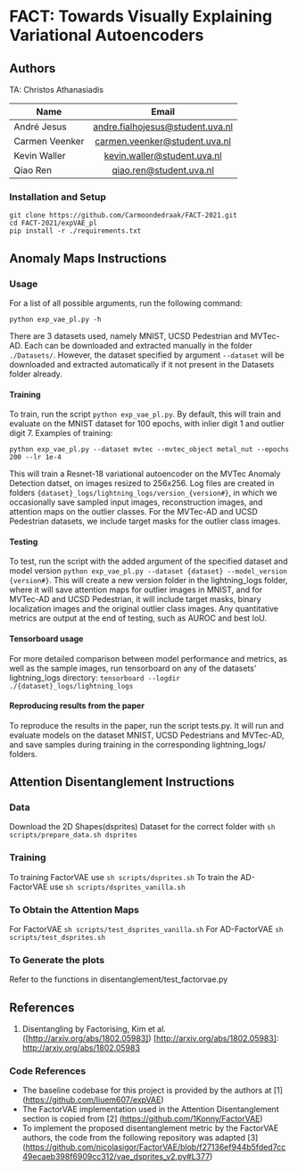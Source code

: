 # FACT: Towards Visually Explaining Variational Autoencoders

## Authors
TA: Christos Athanasiadis

| Name           | Email                            |
|----------------|:-------------------------:       |
| André Jesus    | andre.fialhojesus@student.uva.nl |
| Carmen Veenker | carmen.veenker@student.uva.nl    |
| Kevin Waller   | kevin.waller@student.uva.nl      |
| Qiao Ren       | qiao.ren@student.uva.nl          |


### Installation and Setup

```
git clone https://github.com/Carmoondedraak/FACT-2021.git
cd FACT-2021/expVAE_pl
pip install -r ./requirements.txt
```

## Anomaly Maps Instructions
### Usage
For a list of all possible arguments, run the following command:
```
python exp_vae_pl.py -h
```
There are 3 datasets used, namely MNIST, UCSD Pedestrian and MVTec-AD. Each can be downloaded and extracted manually in the folder ```./Datasets/```. However, the dataset specified by argument ```--dataset``` will be downloaded and extracted automatically if it not present in the Datasets folder already.
#### Training
To train, run the script ```python exp_vae_pl.py```. By default, this will train and evaluate on the MNIST dataset for 100 epochs, with inlier digit 1 and outlier digit 7.
Examples of training:
```
python exp_vae_pl.py --dataset mvtec --mvtec_object metal_nut --epochs 200 --lr 1e-4
```
This will train a Resnet-18 variational autoencoder on the MVTec Anomaly Detection datset, on images resized to 256x256. Log files are created in folders ```{dataset}_logs/lightning_logs/version_{version#}```, in which we occasionally save sampled input images, reconstruction images, and attention maps on the outlier classes. For the MVTec-AD and UCSD Pedestrian datasets, we include target masks for the outlier class images.

#### Testing
To test, run the script with the added argument of the specified dataset and model version ```python exp_vae_pl.py --dataset {dataset} --model_version {version#}```. This will create a new version folder in the lightning_logs folder, where it will save attention maps for outlier images in MNIST, and for MVTec-AD and UCSD Pedestrian, it will include target masks, binary localization images and the original outlier class images. Any quantitative metrics are output at the end of testing, such as AUROC and best IoU.

#### Tensorboard usage
For more detailed comparison between model performance and metrics, as well as the sample images, run tensorboard on any of the datasets' lightning_logs directory:
```tensorboard --logdir ./{dataset}_logs/lightning_logs```

#### Reproducing results from the paper
To reproduce the results in the paper, run the script tests.py. It will run and evaluate models on the dataset MNIST, UCSD Pedestrians and MVTec-AD, and save samples during training in the corresponding lightning_logs/ folders.

## Attention Disentanglement Instructions
### Data 
Download the 2D Shapes(dsprites) Dataset for the correct folder with ``` sh scripts/prepare_data.sh dsprites ```
### Training
To training FactorVAE use ``` sh scripts/dsprites.sh ```
To train the AD-FactorVAE use ``` sh scripts/dsprites_vanilla.sh ```

### To Obtain the Attention Maps
For FactorVAE ``` sh scripts/test_dsprites_vanilla.sh ```
For AD-FactorVAE ``` sh scripts/test_dsprites.sh ```

### To Generate the plots
Refer to the functions in disentanglement/test_factorvae.py

## References

1. Disentangling by Factorising, Kim et al.([http://arxiv.org/abs/1802.05983])
[http://arxiv.org/abs/1802.05983]: http://arxiv.org/abs/1802.05983

### Code References
* The baseline codebase for this project is provided by the authors at [1] (https://github.com/liuem607/expVAE)
* The FactorVAE implementation used in the Attention Disentanglement section is copied from [2] (https://github.com/1Konny/FactorVAE)
* To implement the proposed disentanglement metric by the FactorVAE authors, the code from the following repository was adapted [3] (https://github.com/nicolasigor/FactorVAE/blob/f27136ef944b5fded7cc49ecaeb398f6909cc312/vae_dsprites_v2.py#L377)
